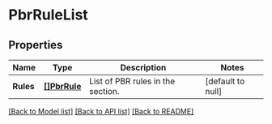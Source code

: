 # PbrRuleList

## Properties
Name | Type | Description | Notes
------------ | ------------- | ------------- | -------------
**Rules** | [**[]PbrRule**](PBRRule.md) | List of PBR rules in the section. | [default to null]

[[Back to Model list]](../README.md#documentation-for-models) [[Back to API list]](../README.md#documentation-for-api-endpoints) [[Back to README]](../README.md)

